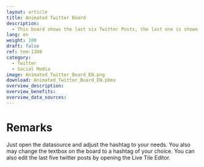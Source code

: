 ```yaml
---
layout: article
title: Animated Twitter Board
description: 
  - This board shows the last six Twitter Posts, the last one is shown in the middle and the other five run through a Live Tile Box one after the other.
lang: en
weight: 100
draft: false
ref: tem-1300
category:
  - Twitter
  - Social Media
image: Animated_Twitter_Board_EN.png
download: Animated_Twitter_Board_EN.pbmx
overview_description:
overview_benefits:
overview_data_sources:
---
```

# Remarks
Just open the datasource and adjust the hashtag to your needs. You also may change the textbox on the board to a hashtag of your choice.
You can also edit the last five twitter posts by opening the Live Tile Editor.